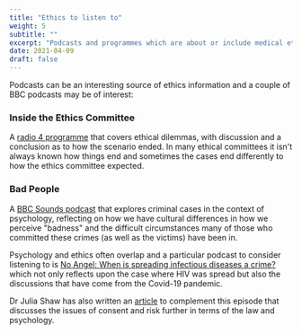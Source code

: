 ```yaml
---
title: "Ethics to listen to"
weight: 5
subtitle: ""
excerpt: "Podcasts and programmes which are about or include medical ethics."
date: 2021-04-09
draft: false
---
```


Podcasts can be an interesting source of ethics information and a couple of BBC podcasts may be of interest:

### Inside the Ethics Committee

A [radio 4 programme](https://www.bbc.co.uk/programmes/b007xbtd) that covers ethical dilemmas, with discussion and a conclusion as to how the scenario ended. In many ethical committees it isn't always known how things end and sometimes the cases end differently to how the ethics committee expected. 

### Bad People

A [BBC Sounds podcast](https://www.bbc.co.uk/programmes/p08lj2sz) that explores criminal cases in the context of psychology, reflecting on how we have cultural differences in how we perceive "badness" and the difficult circumstances many of those who committed these crimes (as well as the victims) have been in. 

Psychology and ethics often overlap and a particular podcast to consider listening to is [No Angel: When is spreading infectious diseases a crime?](https://www.bbc.co.uk/sounds/play/p09ccfct) which not only reflects upon the case where HIV was spread but also the discussions that have come from the Covid-19 pandemic.

Dr Julia Shaw has also written an [article](https://www.bbc.co.uk/programmes/articles/14Y4jd5dBjxYYrzdyj6lxX7/when-is-spreading-infectious-diseases-a-crime) to complement this episode that discusses the issues of consent and risk further in terms of the law and psychology.
